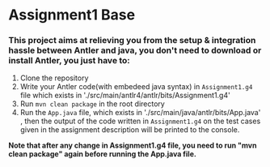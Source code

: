 # Assignment1 Base

### This project aims at relieving you from the setup & integration hassle between Antler and java, you don't need to download or install Antler, you just have to:

1. Clone the repository
2. Write your Antler code(with embedeed java syntax) in `Assignment1.g4` file which exists in './src/main/antlr4/antlr/bits/Assignment1.g4'
3. Run `mvn clean package` in the root directory
4. Run the `App.java` file, which exists in './src/main/java/antlr/bits/App.java' , then the output of the code written in `Assignment1.g4` on the test cases given in the assignment description will be printed to the console.

**Note that after any change in Assignment1.g4 file, you need to run "mvn clean package" again before running the App.java file.**

